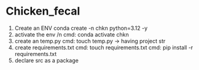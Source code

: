 # Chicken_fecal

1. Create an ENV
conda create -n chkn python=3.12 -y
2. activate the env
/n cmd: conda activate chkn
3. create an temp.py
cmd: touch temp.py -> having project str
4. create requirements.txt
cmd: touch requirements.txt
cmd: pip install -r requirements.txt
5. declare src as a package
